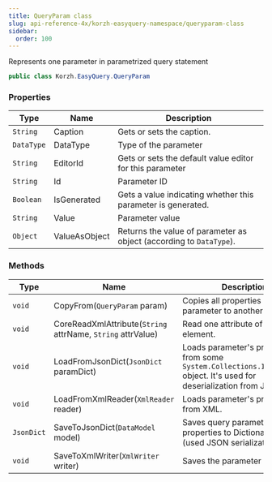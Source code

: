```yaml
---
title: QueryParam class
slug: api-reference-4x/korzh-easyquery-namespace/queryparam-class
sidebar:
  order: 100
---
```


Represents one parameter in parametrized query statement
```csharp
public class Korzh.EasyQuery.QueryParam

```

### Properties

| Type | Name | Description | 
| --- | --- | --- | 
| `String` | Caption | Gets or sets the caption. | 
| `DataType` | DataType | Type of the parameter | 
| `String` | EditorId | Gets or sets the default value editor for this parameter | 
| `String` | Id | Parameter ID | 
| `Boolean` | IsGenerated | Gets a value indicating whether this parameter is generated. | 
| `String` | Value | Parameter value | 
| `Object` | ValueAsObject | Returns the value of parameter as object (according to `DataType`). | 


### Methods

| Type | Name | Description | 
| --- | --- | --- | 
| `void` | CopyFrom(`QueryParam` param) | Copies all properties of query parameter to another parameter. | 
| `void` | CoreReadXmlAttribute(`String` attrName, `String` attrValue) | Read one attribute of XML element. | 
| `void` | LoadFromJsonDict(`JsonDict` paramDict) | Loads parameter's properties from some `System.Collections.IDictionary` object.  It's used for deserialization from JSON | 
| `void` | LoadFromXmlReader(`XmlReader` reader) | Loads parameter's properties from XML. | 
| `JsonDict` | SaveToJsonDict(`DataModel` model) | Saves query parameter's properties to Dictionary object (used JSON serialization). | 
| `void` | SaveToXmlWriter(`XmlWriter` writer) | Saves the parameter to XML. |
